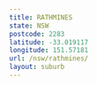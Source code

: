```yaml
---
title: RATHMINES
state: NSW
postcode: 2283
latitude: -33.019117
longitude: 151.57181
url: /nsw/rathmines/
layout: suburb
---
```

